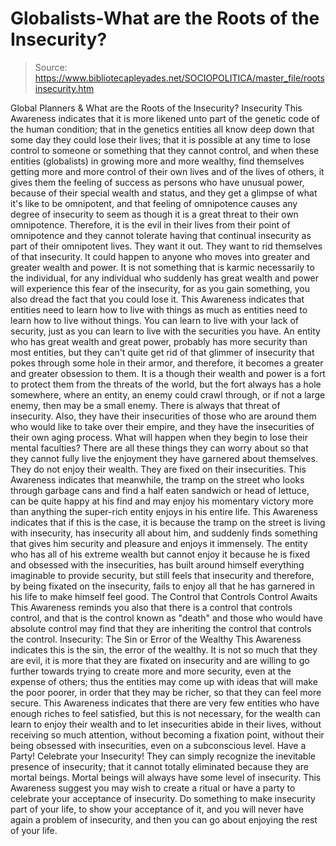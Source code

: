 # Globalists-What are the Roots of the Insecurity?

> Source: https://www.bibliotecapleyades.net/SOCIOPOLITICA/master_file/rootsinsecurity.htm

Global Planners
&
What are
the Roots of the Insecurity?
Insecurity
This Awareness indicates that it is more likened unto part of the genetic code of the human condition; that in the genetics entities all know deep down that some day they could lose their lives; that it is possible at any time to lose control to someone or something that they cannot control, and when these entities (globalists) in growing more and more wealthy, find themselves getting more and more control of their own lives and of the lives of others, it gives them the feeling of success as persons who have unusual power, because of their special wealth and status, and they get a glimpse of what it's like to be omnipotent, and that feeling of omnipotence causes any degree of insecurity to seem as though it is a great threat to their own omnipotence.
Therefore, it is the evil in their lives from their point of omnipotence and they cannot tolerate having that continual insecurity as part of their omnipotent lives. They want it out. They want to rid themselves of that insecurity. It could happen to anyone who moves into greater and greater wealth and power. It is not something that is karmic necessarily to the individual, for any individual who suddenly has great wealth and power will experience this fear of the insecurity, for as you gain something, you also dread the fact that you could lose it.
This Awareness indicates that entities need to learn how to live with things as much as entities need to learn how to live without things. You can learn to live with your lack of security, just as you can learn to live with the securities you have. An entity who has great wealth and great power, probably has more security than most entities, but they can't quite get rid of that glimmer of insecurity that pokes through some hole in their armor, and therefore, it becomes a greater and greater obsession to them.
It is a though their wealth and power is a fort to protect them from the threats of the world, but the fort always has a hole somewhere, where an entity, an enemy could crawl through, or if not a large enemy, then may be a small enemy. There is always that threat of insecurity. Also, they have their insecurities of those who are around them who would like to take over their empire, and they have the insecurities of their own aging process. What will happen when they begin to lose their mental faculties? There are all these things they can worry about so that they cannot fully live the enjoyment they have garnered about themselves.
They do not enjoy their wealth. They are fixed on their insecurities. This Awareness indicates that meanwhile, the tramp on the street who looks through garbage cans and find a half eaten sandwich or head of lettuce, can be quite happy at his find and may enjoy his momentary victory more than anything the super-rich entity enjoys in his entire life.
This Awareness indicates that if this is the case, it is because the tramp on the street is living with insecurity, has insecurity all about him, and suddenly finds something that gives him security and pleasure and enjoys it immensely. The entity who has all of his extreme wealth but cannot enjoy it because he is fixed and obsessed with the insecurities, has built around himself everything imaginable to provide security, but still feels that insecurity and therefore, by being fixated on the insecurity, fails to enjoy all that he has garnered in his life to make himself feel good.
The Control that Controls Control Awaits
This Awareness reminds you also that there is a control that controls control, and that is the control known as "death" and those who would have absolute control may find that they are inheriting the control that controls the control.
Insecurity: The Sin or Error of the Wealthy
This Awareness indicates this is the sin, the error of the wealthy. It is not so much that they are evil, it is more that they are fixated on insecurity and are willing to go further towards trying to create more and more security, even at the expense of others; thus the entities may come up with ideas that will make the poor poorer, in order that they may be richer, so that they can feel more secure. This Awareness indicates that there are very few entities who have enough riches to feel satisfied, but this is not necessary, for the wealth can learn to enjoy their wealth and to let insecurities abide in their lives, without receiving so much attention, without becoming a fixation point, without their being obsessed with insecurities, even on a subconscious level.
Have a Party! Celebrate your Insecurity!
They can simply recognize the inevitable presence of insecurity; that it cannot totally eliminated because they are mortal beings. Mortal beings will always have some level of insecurity. This Awareness suggest you may wish to create a ritual or have a party to celebrate your acceptance of insecurity. Do something to make insecurity part of your life, to show your acceptance of it, and you will never have again a problem of insecurity, and then you can go about enjoying the rest of your life.
